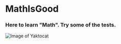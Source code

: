 # MathIsGood
### Here to learn "Math". Try some of the tests.

![Image of Yaktocat](https://octodex.github.com/images/yaktocat.png) 
